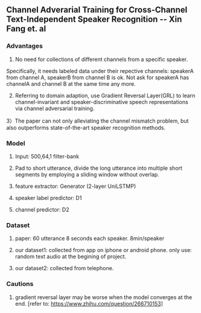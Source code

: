 ## Channel Adverarial Training for Cross-Channel Text-Independent Speaker Recognition -- Xin Fang et. al

### Advantages

1) No need for collections of different channels from a specific speaker. 
 
 Specifically, it needs labeled data under their repective channels: speakerA from channel A, speakerB from channel B is ok. Not ask for speakerA has channelA and channel B at the same time any more.

2) Referring to domain adaption, use Gradient Reversal Layer(GRL) to learn channel-invariant and speaker-discriminative speech representations via channel adversarial training.


3）The paper can not only alleviating the channel mismatch problem, but also outperforms state-of-the-art speaker recognition methods.


### Model
1) Input: 500,64,1  filter-bank

2) Pad to short utterance, divide the long utterance into multiple short segments by employing a sliding window without overlap.

3) feature extractor: Generator (2-layer UniLSTMP)

4) speaker label predictor: D1

5) channel predictor: D2


### Dataset
1) paper: 60 utterance 8 seconds each speaker. 8min/speaker

2) our dataset1: collected from app on iphone or android phone. only use: random text audio at the begining of project. 

3) our dataset2: collected from telephone.



### Cautions

1) gradient reversal layer may be worse when the model converges at the end.  [refer to: https://www.zhihu.com/question/266710153]

